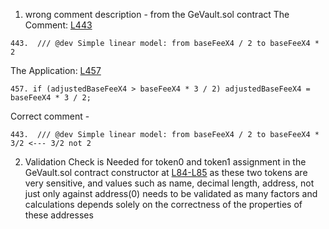 1. wrong comment description - from the GeVault.sol contract 
The Comment: [L443](https://github.com/code-423n4/2023-08-goodentry/blob/main/contracts/GeVault.sol#L443) 
```solidity
443.  /// @dev Simple linear model: from baseFeeX4 / 2 to baseFeeX4 * 2
```
The Application: [L457](https://github.com/code-423n4/2023-08-goodentry/blob/main/contracts/GeVault.sol#L457) 
```solidity
457. if (adjustedBaseFeeX4 > baseFeeX4 * 3 / 2) adjustedBaseFeeX4 = baseFeeX4 * 3 / 2;
```
Correct comment - 
```solidity
443.  /// @dev Simple linear model: from baseFeeX4 / 2 to baseFeeX4 * 3/2 <--- 3/2 not 2
```

2. Validation Check is Needed for token0 and token1 assignment in the GeVault.sol contract constructor at [L84-L85](https://github.com/code-423n4/2023-08-goodentry/blob/main/contracts/GeVault.sol#L84-L85) as these two tokens are very sensitive, and values such as name, decimal length, address, not just only against address(0) needs to be validated as many factors and calculations depends solely on the correctness of the properties of these addresses